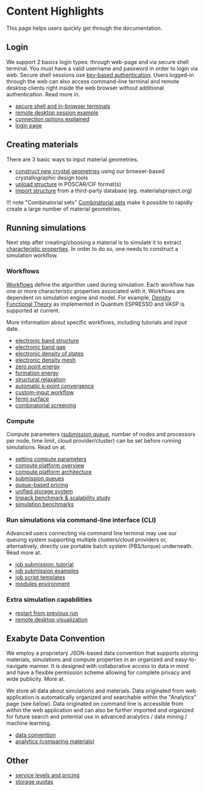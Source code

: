 <!-- TODO: come back and revise once more after the rest -->

# Content Highlights

This page helps users quickly get through the documentation.

## Login

We support 2 basics login types: through web-page and via secure shell terminal. You must have a valid username and password in order to login via web. Secure shell sessions use [key-based authentication](/compute/cli/login/#upload-ssh-key). Users logged-in through the web can also access command-line terminal and remote desktop clients right inside the web browser without additional authentication. Read more in.

- [secure shell and in-browser terminals](/compute/cli/overview/#in-browser-terminal-and-ssh-terminal)
- [remote desktop session example](/electronic-density-mesh/#preparing-for-visualization)
- [connection options explained](/connection-options/)
- <a href="http://platform.exabyte.io/login" target="_blank">login page</a>

## Creating materials

There are 3 basic ways to input material geometries.

- [construct new crystal geometries](/materials/creating-structures/) using our browser-based crystallographic design tools
- [upload structure](/materials/upload-and-import/#upload-structure)  in POSCAR/CIF format(s)
- [import structure](/materials/upload-and-import/#import-structure)  from a third-party database (eg. materialsproject.org)

!!! note "Combinatorial sets"
    [Combinatorial sets](/materials/combinatorial-sets/) make it possible to rapidly create a large number of material geometries.

## Running simulations

Next step after creating/choosing a material is to simulate it to extract [characteristic properties](/materials/properties/). In order to do so, one needs to construct a simulation workflow.

### Workflows

[Workflows](/models/simulation-workflows/) define the algorithm used during simulation. Each workflow has one or more characteristic properties associated with it. Workflows are dependent on simulation engine and model. For example, [Density Functional Theory](/models/density-functional-theory/) as implemented in Quantum ESPRESSO and VASP is supported at current.

More information about specific workflows, including tutorials and input date.

- [electronic band structure](/tutorials/band-structure)
- [electronic band gap](/tutorials/band-gap)
- [electronic density of states](/tutorials/density-of-states)
- [electronic density mesh](/tutorials/electronic-density-mesh)
- [zero point energy](/tutorials/zero-point-energy)
- [formation energy](/tutorials/formation-energy)
- [structural relaxation](/tutorials/relaxation)
- [automatic k-point convergence](/tutorials/kpt-convergence)
- [custom-input workflow](/tutorials/custom-input-workflow)
- [fermi surface](/tutorials/fermi-surface)
- [combinatorial screening](/tutorials/combinatorial-screening)
<!-- - [combinatorial screening of iii-v semiconductor band gaps](/tutorials/semiconductors/III-Vs-band-gap.md) -->

### Compute

Compute parameters ([submission queue](/compute/queues), number of nodes and processors per node, time limit, cloud provider/cluster) can be set before running simulations. Read on at.

- [setting compute parameters](/compute/setting-parameters/)
- [compute platform overview](/compute/overview/)
- [compute platform architecture](/compute/overview/#platform-architecture)
- [submission queues](/compute/queues/)
- [queue-based pricing](/accounts/accounting/pricing-and-service-levels/#queue-based-pricing)
- [unified storage system](/compute/cli/storage-system/)
- [linpack benchmark & scalability study](/compute/hpl-benchmark/)
- [simulation benchmarks](/compute/benchmarks-and-scalability/)

### Run simulations via command-line interface (CLI)

Advanced users connecting via command line terminal may use our queuing system supporting multiple clusters/cloud providers or, alternatively, directly use portable batch system (PBS/torque) underneath. Read more at.

- [job submission: tutorial](/tutorials/cli-job)
- [job submission examples](/compute/cli/jobs/)
- [job script templates](/compute/cli/jobs/#pre-configured-submit-scripts)
- [modules environment](/compute/cli/modules-environment/)

### Extra simulation capabilities

- [restart from previous run](/tutorials/restart-job)
- [remote desktop visualization](/tutorials/remote-desktop)

## Exabyte Data Convention

We employ a proprietary JSON-based data convention that supports storing materials, simulations and compute properties in an organized and easy-to-navigate manner. It is designed with collaborative access to data in mind and have a flexible permission scheme allowing for complete privacy and wide publicity. More at.

We store all data about simulations and materials. Data originated from web application is automatically organized and searchable within the "Analytics" page (see below). Data originated on command line is accessible from within the web application and can also be further imported and organized for future search and potential use in advanced analytics / data mining / machine learning.

- [data convention](/getting-started/data-convention/)
- [analytics (comparing materials)](/materials/search-compare/)


## Other

- [service levels and pricing](/accounts/accounting/pricing-and-service-levels/)
- [storage quotas](/accounts/accounting/storage-quota/)

